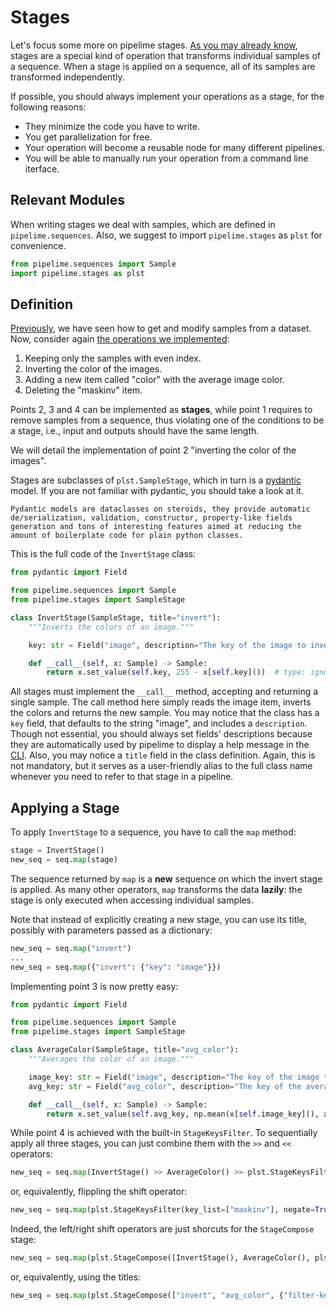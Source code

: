 # Stages

Let's focus some more on pipelime stages. [As you may already know](../get_started/entities.md), stages are a special kind of operation that transforms individual samples of a sequence. When a stage is applied on a sequence, all of its samples are transformed independently.

If possible, you should always implement your operations as a stage, for the following reasons:

- They minimize the code you have to write.
- You get parallelization for free.
- Your operation will become a reusable node for many different pipelines.
- You will be able to manually run your operation from a command line iterface.

## Relevant Modules

When writing stages we deal with samples, which are defined in `pipelime.sequences`.
Also, we suggest to import `pipelime.stages` as `plst` for convenience.

```python
from pipelime.sequences import Sample
import pipelime.stages as plst
```

## Definition

[Previously](../sequences/sequences.md), we have seen how to get and modify samples from a dataset. Now, consider again [the operations we implemented](../sequences/sequences.md#modifying-data):
1. Keeping only the samples with even index.
2. Inverting the color of the images.
3. Adding a new item called "color" with the average image color.
4. Deleting the "maskinv" item.

Points 2, 3 and 4 can be implemented as **stages**, while point 1 requires to remove samples from a sequence, thus violating one of the conditions to be a stage, i.e., input and outputs should have the same length.

We will detail the implementation of point 2 "inverting the color of the images".

Stages are subclasses of `plst.SampleStage`, which in turn is a [pydantic](https://pydantic-docs.helpmanual.io/) model. If you are not familiar with pydantic, you should take a look at it.

```{hint}
Pydantic models are dataclasses on steroids, they provide automatic de/serialization, validation, constructor, property-like fields generation and tons of interesting features aimed at reducing the amount of boilerplate code for plain python classes.
```

This is the full code of the `InvertStage` class:

```python
from pydantic import Field

from pipelime.sequences import Sample
from pipelime.stages import SampleStage

class InvertStage(SampleStage, title="invert"):
    """Inverts the colors of an image."""

    key: str = Field("image", description="The key of the image to invert.")

    def __call__(self, x: Sample) -> Sample:
        return x.set_value(self.key, 255 - x[self.key]())  # type: ignore
```

All stages must implement the `__call__` method, accepting and returning a single sample. The call method here simply reads the image item, inverts the colors and returns the new sample.
You may notice that the class has a `key` field, that defaults to the string "image", and includes a `description`. Though not essential, you should always set fields' descriptions because they are automatically used by pipelime to display a help message in the [CLI](../cli/overview.md).
Also, you may notice a `title` field in the class definition. Again, this is not mandatory, but it serves as a user-friendly alias to the full class name whenever you need to refer to that stage in a pipeline.

## Applying a Stage

To apply `InvertStage` to a sequence, you have to call the `map` method:

```python
stage = InvertStage()
new_seq = seq.map(stage)
```

The sequence returned by `map` is a **new** sequence on which the invert stage is applied. As many other operators, `map` transforms the data **lazily**: the stage is only executed when accessing individual samples.

Note that instead of explicitly creating a new stage, you can use its title, possibly with parameters passed as a dictionary:

```python
new_seq = seq.map("invert")
...
new_seq = seq.map({"invert": {"key": "image"}})
```

Implementing point 3 is now pretty easy:

```python
from pydantic import Field

from pipelime.sequences import Sample
from pipelime.stages import SampleStage

class AverageColor(SampleStage, title="avg_color"):
    """Averages the color of an image."""

    image_key: str = Field("image", description="The key of the image to average.")
    avg_key: str = Field("avg_color", description="The key of the average color.")

    def __call__(self, x: Sample) -> Sample:
        return x.set_value(self.avg_key, np.mean(x[self.image_key](), axis=(0, 1)))  # type: ignore
```

While point 4 is achieved with the built-in `StageKeysFilter`.
To sequentially apply all three stages, you can just combine them with the `>>` and `<<` operators:

```python
new_seq = seq.map(InvertStage() >> AverageColor() >> plst.StageKeysFilter(key_list=["maskinv"], negate=True))
```

or, equivalently, flippling the shift operator:

```python
new_seq = seq.map(plst.StageKeysFilter(key_list=["maskinv"], negate=True) << AverageColor() << InvertStage())
```

Indeed, the left/right shift operators are just shorcuts for the `StageCompose` stage:

```python
new_seq = seq.map(plst.StageCompose([InvertStage(), AverageColor(), plst.StageKeysFilter(key_list=["maskinv"], negate=True)]))
```

or, equivalently, using the titles:

```python
new_seq = seq.map(plst.StageCompose(["invert", "avg_color", {"filter-keys": {"key_list": ["maskinv"], "negate": True}}]))
```
